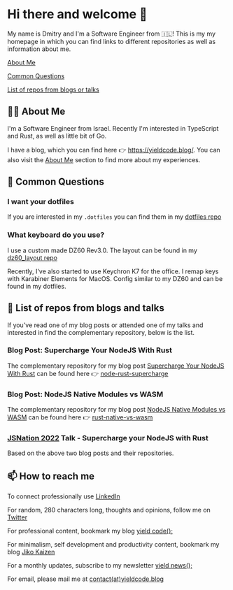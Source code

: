 # Hi there and welcome 👋

My name is Dmitry and I'm a Software Engineer from 🇮🇱!
This is my my homepage in which you can find links to different repositories as well as information about me.

[About Me](#about-me)

[Common Questions](#common-questions)

[List of repos from blogs or talks](#list-of-repos-from-blogs-and-talks)

## 💁‍♂️ About Me
I'm a Software Engineer from Israel. Recently I'm interested in TypeScript and Rust, as well as little bit of Go.

I have a blog, which you can find here 👉 https://yieldcode.blog/. You can also visit the [About Me](https://yieldcode.blog/about-me/) section to find more about my experiences.

## 💬 Common Questions
### I want your dotfiles
If you are interested in my `.dotfiles` you can find them in my [dotfiles repo](https://github.com/skwee357/dotfiles)

### What keyboard do you use?
I use a custom made DZ60 Rev3.0. The layout can be found in my [dz60_layout repo](https://github.com/skwee357/dz60_layout)

Recently, I've also started to use Keychron K7 for the office. I remap keys with Karabiner Elements for MacOS. Config similar to my DZ60 and can be found in my dotfiles.

## 📝 List of repos from blogs and talks
If you've read one of my blog posts or attended one of my talks and interested in find the complementary repository, below is the list.

### Blog Post: Supercharge Your NodeJS With Rust
The complementary repository for my blog post [Supercharge Your NodeJS With Rust](https://yieldcode.blog/supercharge-nodejs-with-rust/) can be found here 👉 [node-rust-supercharge](https://github.com/skwee357/node-rust-supercharge)

### Blog Post: NodeJS Native Modules vs WASM
The complementary repository for my blog post [NodeJS Native Modules vs WASM](https://yieldcode.blog/native-rust-wasm/) can be found here 👉 [rust-native-vs-wasm](https://github.com/skwee357/rust-native-vs-wasm)

### [JSNation 2022](https://jsnation.com/) Talk - Supercharge your NodeJS with Rust
Based on the above two blog posts and their repositories.

## 📫 How to reach me
To connect professionally use [LinkedIn](https://www.linkedin.com/in/kudmitry/)

For random, 280 characters long, thoughts and opinions, follow me on [Twitter](https://twitter.com/skwee357)

For professional content, bookmark my blog [yield code();](https://yieldcode.blog/)

For minimalism, self development and productivity content, bookmark my blog [Jiko Kaizen](https://jikokaizen.blog/)

For a monthly updates, subscribe to my newsletter [yield news();](https://yieldnews.substack.com/)

For email, please mail me at [contact(at)yieldcode.blog](mailto:contact@yieldcode.blog)
